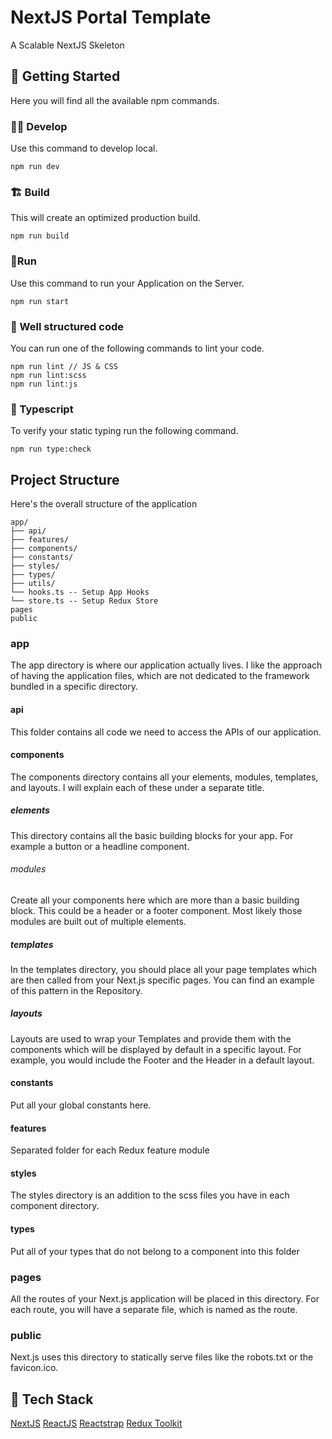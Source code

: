 # NextJS Portal Template
A Scalable NextJS Skeleton

## 👶 Getting Started
Here you will find all the available npm commands.

### 👨‍💻 Develop
Use this command to develop local.

```
npm run dev
```

### 🏗 Build
This will create an optimized production build.

```
npm run build
```

### 🏃Run
Use this command to run your Application on the Server.

```
npm run start
```

### 🔎 Well structured code
You can run one of the following commands to lint your code.

```
npm run lint // JS & CSS
npm run lint:scss
npm run lint:js
```

### 🥷 Typescript
To verify your static typing run the following command.

```
npm run type:check
```

## Project Structure

Here's the overall structure of the application

```
app/
├── api/
├── features/
├── components/
├── constants/
├── styles/
├── types/
├── utils/
└── hooks.ts -- Setup App Hooks
└── store.ts -- Setup Redux Store
pages
public
```

### app
The app directory is where our application actually lives. I like the approach of having the application files, which are not dedicated to the framework bundled in a specific directory.

#### api
This folder contains all code we need to access the APIs of our application.

#### components
The components directory contains all your elements, modules, templates, and layouts. I will explain each of these under a separate title.

##### elements
This directory contains all the basic building blocks for your app. For example a button or a headline component.

###### modules
Create all your components here which are more than a basic building block. This could be a header or a footer component. Most likely those modules are built out of multiple elements.

##### templates
In the templates directory, you should place all your page templates which are then called from your Next.js specific pages. You can find an example of this pattern in the Repository.

##### layouts
Layouts are used to wrap your Templates and provide them with the components which will be displayed by default in a specific layout. For example, you would include the Footer and the Header in a default layout.

#### constants
Put all your global constants here. 

#### features
Separated folder for each Redux feature module 

#### styles
The styles directory is an addition to the scss files you have in each component directory.

#### types
Put all of your types that do not belong to a component into this folder

### pages
All the routes of your Next.js application will be placed in this directory. For each route, you will have a separate file, which is named as the route.

### public 
Next.js uses this directory to statically serve files like the robots.txt or the favicon.ico.


## 🧱 Tech Stack
[NextJS](https://nextjs.org/)
[ReactJS](https://reactjs.org/)
[Reactstrap](https://reactstrap.github.io/)
[Redux Toolkit](https://redux-toolkit.js.org/)



